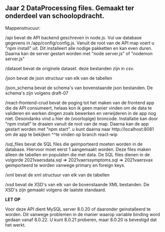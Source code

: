 ## Jaar 2 DataProcessing files. Gemaakt ter onderdeel van schoolopdracht.

Mappenstrucuur:

/api bevat de API backend geschreven in node.js. Vul uw database gegevens in /app/config/config.js. Vanuit de root van de API map voert u "npm install" uit. Dit installeert alle nodige pakketten en kan even duren. Daarna kan de server gestart worden met "node server.js" of "nodemon server.js"

/dataset bevat de originele dataset. deze bestanden zijn in csv.

/json bevat de json structuur van elk van de tabellen

/json_schema bevat de schema's van bovenstaande json bestanden. De schema's zijn volgens draft-07

/react-frontend-crud bevat de poging tot het maken van de frontend app die de API consumeert, helaas kon ik geen manier vinden om de data te valideren en werken dingen zoals bewerken en verwijderen in de app nog niet. Desondanks vind u hier de (voorlopige) broncode. Installatie kan door "npm install" te draaien vanuit de root van de map. Daarna kan de app gestart worden met "npm start". u kunt daarna naar http://localhost:8081 om de app te bekijken
^^te vinden op branch react-wip

/sql_files bevat de SQL files die geimporteerd moeten worden in de database. Hiervoor moet eerst 1 aangemaakt worden. Deze files maken alleen de tabellen en populaten die met data. De SQL files dienen in de volgorde 2021vaersdata.sql => 2021vaerssymptoms.sql => 2021vaersvax geimporteerd te worden vanwege primary en foreign keys.

/xml bevat de xml structuur van elk van de tabellen

/xsd bevat de XSD's van elk van de bovenstaande XML bestanden. De XSD's zijn gemaakt volgens de laatste standaard.



**LET OP**

Voor deze API dient MySQL server 8.0.20 of daaronder geinstalleerd te worden. Dit vanwege problemen in de manier waarop variable binding word gedaan vanaf 8.0.22. U kunt 8.0.21 proberen, maar 8.0.20 is bevestigd dat het werkt.

